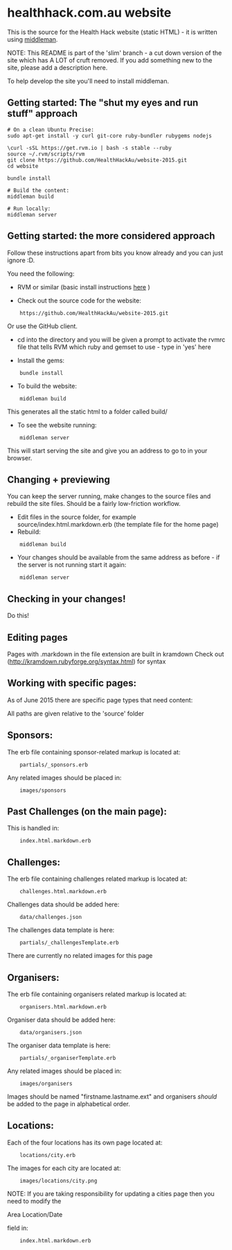 healthhack.com.au website
=======

This is the source for the Health Hack website (static HTML) - it is written using [middleman](http://middlemanapp.com).

NOTE: This README is part of the 'slim' branch - a cut down version of the site which has A LOT of cruft removed. If you add something new to the site, please add a description here. 

To help develop the site you'll need to install middleman.

Getting started: The "shut my eyes and run stuff" approach
----------

    # On a clean Ubuntu Precise:
    sudo apt-get install -y curl git-core ruby-bundler rubygems nodejs

    \curl -sSL https://get.rvm.io | bash -s stable --ruby
    source ~/.rvm/scripts/rvm
    git clone https://github.com/HealthHackAu/website-2015.git
    cd website 

    bundle install

    # Build the content:
    middleman build

    # Run locally:
    middleman server

Getting started: the more considered approach
----------

Follow these instructions apart from bits you know already and you can
just ignore :D.

You need the following:

+ RVM or similar (basic install instructions
  [here](https://rvm.io/rvm/install) )

+ Check out the source code for the website:


```
    https://github.com/HealthHackAu/website-2015.git
```

Or use the GitHub client.

+ cd into the directory and you will be given a prompt to activate the
  rvmrc file that tells RVM which ruby and gemset to use - type in
  'yes' here

+ Install the gems:


```
    bundle install
```

+ To build the website:


```
    middleman build
```

This generates all the static html to a folder called build/

+ To see the website running:


```
    middleman server
```

This will start serving the site and give you an address to go to in
your browser.

Changing + previewing
----------

You can keep the server running, make changes to the source files and
rebuild the site files. Should be a fairly low-friction workflow.

+ Edit files in the source folder, for example source/index.html.markdown.erb
  (the template file for the home page)
+ Rebuild:


```
    middleman build
```

+ Your changes should be available from the same address as before -
  if the server is not running start it again:
  

```
    middleman server
```

Checking in your changes!
----------

Do this!

Editing pages
----------

Pages with .markdown in the file extension are built in kramdown
Check out (http://kramdown.rubyforge.org/syntax.html) for syntax

Working with specific pages:
----------

As of June 2015 there are specific page types that need content:

All paths are given relative to the 'source' folder

Sponsors:
----------

The erb file containing sponsor-related markup is located at:


```
    partials/_sponsors.erb
```

Any related images should be placed in:


```
    images/sponsors
```

Past Challenges (on the main page):
----------
This is handled in:


```
    index.html.markdown.erb
```

Challenges:
----------

The erb file containing challenges related markup is located at:


```
    challenges.html.markdown.erb
```

Challenges data should be added here:


```
    data/challenges.json
```

The challenges data template is here:


```
    partials/_challengesTemplate.erb
```

There are currently no related images for this page

Organisers:
----------

The erb file containing organisers related markup is located at:


```
    organisers.html.markdown.erb
```

Organiser data should be added here:


```
    data/organisers.json
```

The organiser data template is here:


```
    partials/_organiserTemplate.erb
```

Any related images should be placed in:


```
    images/organisers
```

Images should be named "firstname.lastname.ext" and organisers *should* be added to the page in alphabetical order.

Locations:
----------

Each of the four locations has its own page located at:


```
    locations/city.erb
```

The images for each city are located at:


```
    images/locations/city.png
```

NOTE: If you are taking responsibility for updating a cities page then you need to modify the <p>Area Location/Date</p> field in:


```
    index.html.markdown.erb
```